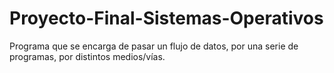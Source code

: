# Proyecto-Final-Sistemas-Operativos
Programa que se encarga de pasar un flujo de datos, por una serie de programas, por distintos medios/vías.
